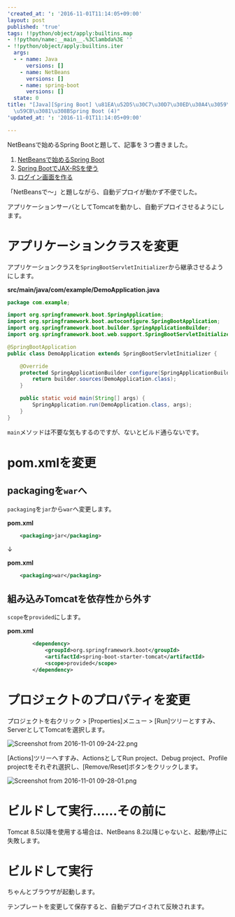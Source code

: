 ```yaml
---
'created_at: ': '2016-11-01T11:14:05+09:00'
layout: post
published: 'true'
tags: !!python/object/apply:builtins.map
- !!python/name:__main__.%3Clambda%3E ''
- !!python/object/apply:builtins.iter
  args:
  - - name: Java
      versions: []
    - name: NetBeans
      versions: []
    - name: spring-boot
      versions: []
  state: 0
title: "[Java][Spring Boot] \u81EA\u52D5\u30C7\u30D7\u30ED\u30A4\u3059\u308B - NetBeans\u3067\
  \u59CB\u3081\u308BSpring Boot (4)"
'updated_at: ': '2016-11-01T11:14:05+09:00'

---
```

NetBeansで始めるSpring Bootと題して、記事を３つ書きました。  
  
1. [NetBeansで始めるSpring Boot](http://qiita.com/sengoku/items/735cb9639fd8e0686081)  
1. [Spring BootでJAX-RSを使う](http://qiita.com/sengoku/items/891eb6ae0bdb5be1dfa5)  
1. [ログイン画面を作る](http://qiita.com/sengoku/items/67552813f521b52bff11)  
  
「NetBeansで〜」と題しながら、自動デプロイが動かず不便でした。  
  
アプリケーションサーバとしてTomcatを動かし、自動デプロイさせるようにします。  
  
  
# アプリケーションクラスを変更  
  
アプリケーションクラスを`SpringBootServletInitializer`から継承させるようにします。  
  
**src/main/java/com/example/DemoApplication.java**  
```java:src/main/java/com/example/DemoApplication.java
package com.example;

import org.springframework.boot.SpringApplication;
import org.springframework.boot.autoconfigure.SpringBootApplication;
import org.springframework.boot.builder.SpringApplicationBuilder;
import org.springframework.boot.web.support.SpringBootServletInitializer;

@SpringBootApplication
public class DemoApplication extends SpringBootServletInitializer {

    @Override
    protected SpringApplicationBuilder configure(SpringApplicationBuilder builder) {
        return builder.sources(DemoApplication.class);
    }

    public static void main(String[] args) {
        SpringApplication.run(DemoApplication.class, args);
    }
}
```  
  
`main`メソッドは不要な気もするのですが、ないとビルド通らないです。  
  
  
# pom.xmlを変更  
  
## packagingを`war`へ  
  
`packaging`を`jar`から`war`へ変更します。  
  
**pom.xml**  
```xml:pom.xml
    <packaging>jar</packaging>
```  
  
↓  
  
**pom.xml**  
```xml:pom.xml
    <packaging>war</packaging>
```  
  
## 組み込みTomcatを依存性から外す  
  
`scope`を`provided`にします。  
  
**pom.xml**  
```xml:pom.xml
        <dependency>
            <groupId>org.springframework.boot</groupId>
            <artifactId>spring-boot-starter-tomcat</artifactId>
            <scope>provided</scope>
        </dependency>
```  
  
# プロジェクトのプロパティを変更  
  
プロジェクトを右クリック > [Properties]メニュー > [Run]ツリーとすすみ、ServerとしてTomcatを選択します。  
  
![Screenshot from 2016-11-01 09-24-22.png](/assets/images/0df4ba38-198d-70ed-30b0-8ffd2c92e8c1.png)  
  
[Actions]ツリーへすすみ、ActionsとしてRun project、Debug project、Profile projectをそれぞれ選択し、[Remove/Reset]ボタンをクリックします。  
  
![Screenshot from 2016-11-01 09-28-01.png](/assets/images/e8a8b9cc-335a-0bf1-f0b1-2830e0ec4d42.png)  
  
  
# ビルドして実行……その前に  
  
Tomcat 8.5以降を使用する場合は、NetBeans 8.2以降じゃないと、起動/停止に失敗します。  
  
# ビルドして実行  
  
ちゃんとブラウザが起動します。  
  
テンプレートを変更して保存すると、自動デプロイされて反映されます。  
  
  
